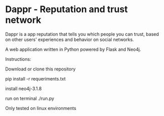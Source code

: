 # Dappr - Reputation and trust network

Dappr is a app reputation that tells you which people you can trust, based on other users' experiences and behavior on social networks.

A web application written in Python powered by Flask and Neo4j.

Instructions:

Download or clone this repository

pip install -r requeriments.txt

install neo4j-3.1.8

run on terminal ./run.py

Only tested on linux environments



